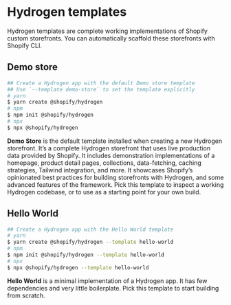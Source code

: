 # Hydrogen templates

Hydrogen templates are complete working implementations of Shopify custom storefronts. You can automatically scaffold these storefronts with Shopify CLI.

## Demo store

```sh
## Create a Hydrogen app with the default Demo store template
## Use `--template demo-store` to set the template explicitly
# yarn
$ yarn create @shopify/hydrogen
# npm
$ npm init @shopify/hydrogen
# npx
$ npx @shopify/hydrogen
```

**Demo Store** is the default template installed when creating a new Hydrogen storefront. It’s a complete Hydrogen storefront that uses live production data provided by Shopify. It includes demonstration implementations of a homepage, product detail pages, collections, data-fetching, caching strategies, Tailwind integration, and more. It showcases Shopify’s opinionated best practices for building storefronts with Hydrogen, and some advanced features of the framework. Pick this template to inspect a working Hydrogen codebase, or to use as a starting point for your own build.

## Hello World

```sh
## Create a Hydrogen app with the Hello World template
# yarn
$ yarn create @shopify/hydrogen --template hello-world
# npm
$ npm init @shopify/hydrogen --template hello-world
# npx
$ npx @shopify/hydrogen --template hello-world
```

**Hello World** is a minimal implementation of a Hydrogen app. It has few dependencies and very little boilerplate. Pick this template to start building from scratch.

